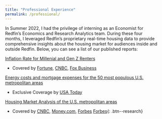 ```yaml
---
title: "Professional Experience"
permalink: /professional/
---
```


In Summer 2022, I had the privilege of interning as an Economist for Redfin’s Economics and Research Analytics team. During these four months, I leveraged Redfin’s proprietary real-time housing data to provide comprehensive insights about the housing market for audiences inside and outside Redfin. Below, you can see a list of our published reports:

[Inflation Rate for Millenial and Gen Z Renters](https://www.redfin.com/news/inflation-renters-gen-z-millennials-2022/)

- Covered by [Fortune](https://fortune.com/2022/09/03/millennial-gen-z-renters-big-cities-higher-inflation-rates/), [CNBC](https://www.cnbc.com/2022/09/05/how-long-it-takes-millennials-to-save-enough-to-buy-a-home.html), [Fox Business](https://www.foxbusiness.com/lifestyle/inflation-hits-these-renters-hardest)

[Energy costs and mortgage expenses for the 50 most populous U.S. metropolitan areas](https://www.redfin.com/news/energy-costs-housing-2022/)

- Exclusive Coverage by [USA Today](https://www.usatoday.com/story/money/2022/07/15/mortgage-costs-energy-bills-homebuyers-50-metros/10039676002/?gnt-cfr=1#:~:text=Nationwide%2C%20heating%20and%20electricity%20bills,shared%20exclusively%20with%20USA%20TODAY.)

[Housing Market Analysis of the U.S. metropolitan areas](https://www.redfin.com/news/housing-markets-cooling-fastest-bay-area-2022/)

- Covered by [CNBC](https://www.cnbc.com/2022/07/12/us-real-estate-markets-that-are-cooling-the-fastest.html), [Money.com](https://money.com/cities-housing-market-cooling-fastest/), [Forbes](https://www.forbes.com/sites/brendarichardson/2022/08/04/housing-markets-that-show-signs-of-cooling-down-or-heating-up/?sh=368c725b1cd5) [Forbes](https://www.forbes.com/sites/brendarichardson/2022/08/04/housing-markets-that-show-signs-of-cooling-down-or-heating-up/?sh=368c725b1cd5){: .btn--research}